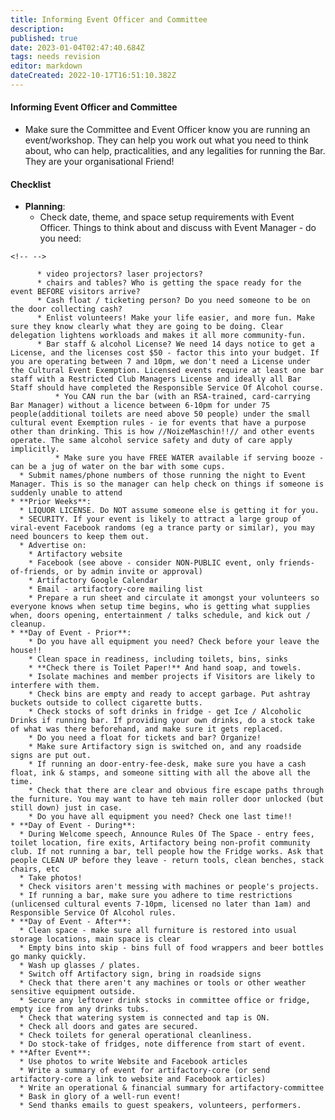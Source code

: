 ```yaml
---
title: Informing Event Officer and Committee
description: 
published: true
date: 2023-01-04T02:47:40.684Z
tags: needs revision
editor: markdown
dateCreated: 2022-10-17T16:51:10.382Z
---
```


#### Informing Event Officer and Committee

-   Make sure the Committee and Event Officer know you are running an event/workshop. They can help you work out what you need to think about, who can help, practicalities, and any legalities for running the Bar. They are your organisational Friend!

#### Checklist

-   **Planning**:
    -   Check date, theme, and space setup requirements with Event Officer. Things to think about and discuss with Event Manager - do you need:

```{=html}
<!-- -->
```
          * video projectors? laser projectors?
          * chairs and tables? Who is getting the space ready for the event BEFORE visitors arrive?
          * Cash float / ticketing person? Do you need someone to be on the door collecting cash?
          * Enlist volunteers! Make your life easier, and more fun. Make sure they know clearly what they are going to be doing. Clear delegation lightens workloads and makes it all more community-fun.
          * Bar staff & alcohol License? We need 14 days notice to get a License, and the licenses cost $50 - factor this into your budget. If you are operating between 7 and 10pm, we don't need a License under the Cultural Event Exemption. Licensed events require at least one bar staff with a Restricted Club Managers License and ideally all Bar Staff should have completed the Responsible Service Of Alcohol course.
              * You CAN run the bar (with an RSA-trained, card-carrying Bar Manager) without a licence between 6-10pm for under 75 people(additional toilets are need above 50 people) under the small cultural event Exemption rules - ie for events that have a purpose other than drinking. This is how //NoizeMaschin!!// and other events operate. The same alcohol service safety and duty of care apply implicitly.
              * Make sure you have FREE WATER available if serving booze - can be a jug of water on the bar with some cups.
      * Submit names/phone numbers of those running the night to Event Manager. This is so the manager can help check on things if someone is suddenly unable to attend
    * **Prior Weeks**:
      * LIQUOR LICENSE. Do NOT assume someone else is getting it for you.
      * SECURITY. If your event is likely to attract a large group of viral-event Facebook randoms (eg a trance party or similar), you may need bouncers to keep them out. 
      * Advertise on:
        * Artifactory website
        * Facebook (see above - consider NON-PUBLIC event, only friends-of-friends, or by admin invite or approval)
        * Artifactory Google Calendar
        * Email - artifactory-core mailing list 
        * Prepare a run sheet and circulate it amongst your volunteers so everyone knows when setup time begins, who is getting what supplies when, doors opening, entertainment / talks schedule, and kick out / cleanup.
    * **Day of Event - Prior**:
        * Do you have all equipment you need? Check before your leave the house!!
        * Clean space in readiness, including toilets, bins, sinks
        * **Check there is Toilet Paper!** And hand soap, and towels.
        * Isolate machines and member projects if Visitors are likely to interfere with them.
        * Check bins are empty and ready to accept garbage. Put ashtray buckets outside to collect cigarette butts.
        * Check stocks of soft drinks in fridge - get Ice / Alcoholic Drinks if running bar. If providing your own drinks, do a stock take of what was there beforehand, and make sure it gets replaced.
        * Do you need a float for tickets and bar? Organize!
        * Make sure Artifactory sign is switched on, and any roadside signs are put out.
        * If running an door-entry-fee-desk, make sure you have a cash float, ink & stamps, and someone sitting with all the above all the time.
        * Check that there are clear and obvious fire escape paths through the furniture. You may want to have teh main roller door unlocked (but still down) just in case.
        * Do you have all equipment you need? Check one last time!!
    * **Day of Event - During**:
      * During Welcome speech, Announce Rules Of The Space - entry fees, toilet location, fire exits, Artifactory being non-profit community club. If not running a bar, tell people how the Fridge works. Ask that people CLEAN UP before they leave - return tools, clean benches, stack chairs, etc
      * Take photos!
      * Check visitors aren't messing with machines or people's projects.
      * If running a bar, make sure you adhere to time restrictions (unlicensed cultural events 7-10pm, licensed no later than 1am) and Responsible Service Of Alcohol rules. 
    * **Day of Event - After**:
      * Clean space - make sure all furniture is restored into usual storage locations, main space is clear
      * Empty bins into skip - bins full of food wrappers and beer bottles go manky quickly.
      * Wash up glasses / plates.
      * Switch off Artifactory sign, bring in roadside signs
      * Check that there aren't any machines or tools or other weather sensitive equipment outside.
      * Secure any leftover drink stocks in committee office or fridge, empty ice from any drinks tubs.
      * Check that watering system is connected and tap is ON.
      * Check all doors and gates are secured.
      * Check toilets for general operational cleanliness.
      * Do stock-take of fridges, note difference from start of event.
    * **After Event**:
      * Use photos to write Website and Facebook articles
      * Write a summary of event for artifactory-core (or send artifactory-core a link to website and Facebook articles)
      * Write an operational & financial summary for artifactory-committee
      * Bask in glory of a well-run event!
      * Send thanks emails to guest speakers, volunteers, performers.
